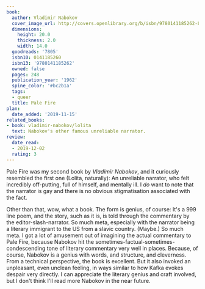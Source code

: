 ```yaml
---
book:
  author: Vladimir Nabokov
  cover_image_url: http://covers.openlibrary.org/b/isbn/9780141185262-L.jpg
  dimensions:
    height: 20.0
    thickness: 2.0
    width: 14.0
  goodreads: '7805'
  isbn10: 0141185260
  isbn13: '9780141185262'
  owned: false
  pages: 248
  publication_year: '1962'
  spine_color: '#bc2b1a'
  tags:
  - queer
  title: Pale Fire
plan:
  date_added: '2019-11-15'
related_books:
- book: vladimir-nabokov/lolita
  text: Nabokov's other famous unreliable narrator.
review:
  date_read:
  - 2019-12-02
  rating: 3
---
```


Pale Fire was my second book by *Vladimir Nabokov*, and it curiously resembled the first one (Lolita, naturally): An
unreliable narrator, who felt incredibly off-putting, full of himself, and mentally ill. I *do* want to note that the
narrator is gay and there is no obvious stigmatisation associated with the fact.

Other than that, wow, what a book. The form is genius, of course: It's a 999 line poem, and the story, such as it is, is
told through the commentary by the editor-slash-narrator. So much meta, especially with the narrator being a literary
immigrant to the US from a slavic country. (Maybe.) So much meta.  I got a lot of amusement out of imagining the actual
commentary to Pale Fire, because Nabokov hit the sometimes-factual-sometimes-condescending tone of literary commentary
very well in places. Because, of course, Nabokov is a genius with words, and structure, and cleverness. From a technical
perspective, the book is excellent. But it also invoked an unpleasant, even unclean feeling, in ways similar to how
Kafka evokes despair very directly. I can appreciate the literary genius and craft involved, but I don't think I'll read
more Nabokov in the near future.
